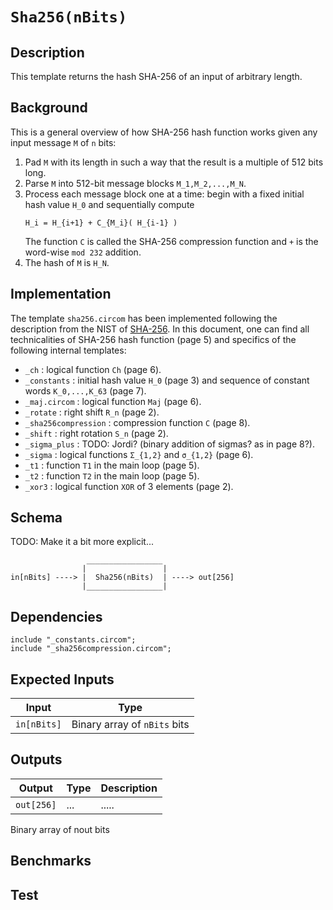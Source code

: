 # `Sha256(nBits)`

## Description

This template returns the hash SHA-256 of an input of arbitrary length. 

## Background

This is a general overview of how SHA-256 hash function works given any input message `M` of `n` bits:

1. Pad `M` with its length in such a way that the result is a multiple of 512 bits long.
2. Parse `M` into 512-bit message blocks `M_1,M_2,...,M_N`.
3. Process each message block one at a time: begin with a fixed initial hash value `H_0` and sequentially compute
    ```
    H_i = H_{i+1} + C_{M_i}( H_{i-1} )
    ```
    The function `C` is called the SHA-256 compression function and `+` is the word-wise `mod 232` addition. 
4. The hash of `M` is `H_N`.

## Implementation 

The template `sha256.circom` has been implemented following the description from the NIST of [SHA-256](https://web.archive.org/web/20130526224224/http://csrc.nist.gov/groups/STM/cavp/documents/shs/sha256-384-512.pdf). In this document, one can find all technicalities of SHA-256 hash function (page 5) and specifics of the following internal templates:

- `_ch` : logical function `Ch` (page 6).
- `_constants` : initial hash value `H_0` (page 3) and sequence of constant words `K_0,...,K_63` (page 7).
- `_maj.circom` : logical function `Maj` (page 6).
- `_rotate` : right shift `R_n` (page 2).
- `_sha256compression` : compression function `C` (page 8).
- `_shift` : right rotation `S_n` (page 2).
- `_sigma_plus` : TODO: Jordi? (binary addition of sigmas? as in page 8?).
- `_sigma` : logical functions `Σ_{1,2}` and `σ_{1,2}` (page 6).
- `_t1` : function `T1` in the main loop (page 5).
- `_t2` : function `T2` in the main loop (page 5).
- `_xor3` : logical function `XOR` of 3 elements (page 2).

## Schema

TODO: Make it a bit more explicit...

```
                 _________________     
                |                 |
in[nBits] ----> |  Sha256(nBits)  | ----> out[256]
                |_________________|     
```

## Dependencies

```
include "_constants.circom";
include "_sha256compression.circom";
```

## Expected Inputs

| Input         | Type                          |
| ------------- | -------------                 | 
| `in[nBits]`   | Binary array of `nBits` bits  | 

## Outputs

| Output         | Type           | Description         |
| -------------  | -------------  | -------------       |
| `out[256]`     | ...            | ..... |

Binary array of nout bits

## Benchmarks 

## Test